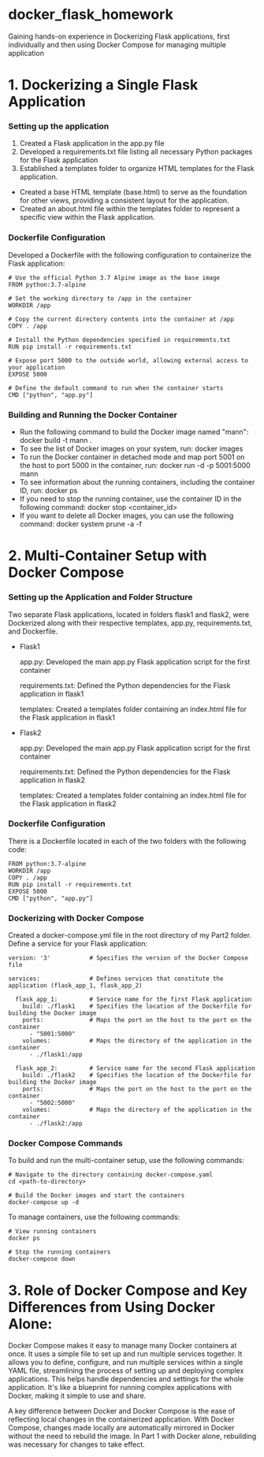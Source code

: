 # docker_flask_homework
Gaining hands-on experience in Dockerizing Flask applications, first individually and then using Docker Compose for managing multiple application

# 1. Dockerizing a Single Flask Application
### Setting up the application 
1. Created a Flask application in the app.py file
2. Developed a requirements.txt file listing all necessary Python packages for the Flask application
3. Established a templates folder to organize HTML templates for the Flask application.
- Created a base HTML template (base.html) to serve as the foundation for other views, providing a consistent layout for the application.
- Created an about.html file within the templates folder to represent a specific view within the Flask application.

### Dockerfile Configuration
Developed a Dockerfile with the following configuration to containerize the Flask application:
```
# Use the official Python 3.7 Alpine image as the base image
FROM python:3.7-alpine

# Set the working directory to /app in the container
WORKDIR /app

# Copy the current directory contents into the container at /app
COPY . /app

# Install the Python dependencies specified in requirements.txt
RUN pip install -r requirements.txt

# Expose port 5000 to the outside world, allowing external access to your application
EXPOSE 5000

# Define the default command to run when the container starts
CMD ["python", "app.py"]
```

### Building and Running the Docker Container
- Run the following command to build the Docker image named "mann": docker build -t mann .
- To see the list of Docker images on your system, run: docker images
- To run the Docker container in detached mode and map port 5001 on the host to port 5000 in the container, run: docker run -d -p 5001:5000 mann
- To see information about the running containers, including the container ID, run: docker ps
- If you need to stop the running container, use the container ID in the following command: docker stop <container_id>
- If you want to delete all Docker images, you can use the following command: docker system prune -a -f


# 2. Multi-Container Setup with Docker Compose
### Setting up the Application and Folder Structure 
Two separate Flask applications, located in folders flask1 and flask2, were Dockerized along with their respective templates, app.py, requirements.txt, and Dockerfile.
- Flask1
  
  app.py: Developed the main app.py Flask application script for the first container

  requirements.txt: Defined the Python dependencies for the Flask application in flask1

  templates: Created a templates folder containing an index.html file for the Flask application in flask1

  
- Flask2
  
  app.py: Developed the main app.py Flask application script for the first container

  requirements.txt: Defined the Python dependencies for the Flask application in flask2

  templates: Created a templates folder containing an index.html file for the Flask application in flask2

### Dockerfile Configuration
There is a Dockerfile located in each of the two folders with the following code:
```
FROM python:3.7-alpine
WORKDIR /app
COPY . /app
RUN pip install -r requirements.txt
EXPOSE 5000
CMD ["python", "app.py"]
```

### Dockerizing with Docker Compose
Created a docker-compose.yml file in the root directory of my Part2 folder.
Define a service for your Flask application:
```
version: '3'           # Specifies the version of the Docker Compose file

services:              # Defines services that constitute the application (flask_app_1, flask_app_2)
  
  flask_app_1:         # Service name for the first Flask application
    build: ./flask1    # Specifies the location of the Dockerfile for building the Docker image
    ports:             # Maps the port on the host to the port on the container
      - "5001:5000"
    volumes:           # Maps the directory of the application in the container
      - ./flask1:/app

  flask_app_2:         # Service name for the second Flask application
    build: ./flask2    # Specifies the location of the Dockerfile for building the Docker image
    ports:             # Maps the port on the host to the port on the container
      - "5002:5000"
    volumes:           # Maps the directory of the application in the container
      - ./flask2:/app
```

### Docker Compose Commands
To build and run the multi-container setup, use the following commands:
```
# Navigate to the directory containing docker-compose.yaml
cd <path-to-directory>

# Build the Docker images and start the containers
docker-compose up -d
```

To manage containers, use the following commands:
```
# View running containers
docker ps

# Stop the running containers
docker-compose down
```

# 3. Role of Docker Compose and Key Differences from Using Docker Alone:

Docker Compose makes it easy to manage many Docker containers at once. It uses a simple file to set up and run multiple services together. It allows you to define, configure, and run multiple services within a single YAML file, streamlining the process of setting up and deploying complex applications. This helps handle dependencies and settings for the whole application. It's like a blueprint for running complex applications with Docker, making it simple to use and share.

A key difference between Docker and Docker Compose is the ease of reflecting local changes in the containerized application. With Docker Compose, changes made locally are automatically mirrored in Docker without the need to rebuild the image. In Part 1 with Docker alone, rebuilding was necessary for changes to take effect. 



  

